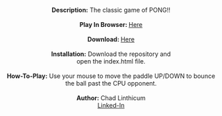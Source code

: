 <p align="center">
 <b>Description:</b> The classic game of PONG!!<br>
 <br>
 <b>Play In Browser: </b><a href="https://chadlinthicum.github.io/GAME_PONG/"> Here</a><br>
 <br>
 <b>Download: </b><a href="https://github.com/chadLinthicum/GAME_PONG/archive/refs/heads/main.zip">Here</a><br>
 <br>
 <b>Installation:</b> Download the repository and<br> open the index.html file.<br>
 <br>
 <b>How-To-Play:</b> Use your mouse to move the paddle UP/DOWN to bounce the ball past the CPU opponent.<br>
 <br>
 <b>Author:</b> Chad Linthicum<br>
 <a href="https://www.linkedin.com/in/chad-a-linthicum/">Linked-In<a>
</p>
